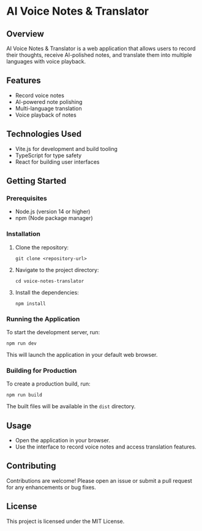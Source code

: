 # AI Voice Notes & Translator

## Overview
AI Voice Notes & Translator is a web application that allows users to record their thoughts, receive AI-polished notes, and translate them into multiple languages with voice playback.

## Features
- Record voice notes
- AI-powered note polishing
- Multi-language translation
- Voice playback of notes

## Technologies Used
- Vite.js for development and build tooling
- TypeScript for type safety
- React for building user interfaces

## Getting Started

### Prerequisites
- Node.js (version 14 or higher)
- npm (Node package manager)

### Installation
1. Clone the repository:
   ```
   git clone <repository-url>
   ```
2. Navigate to the project directory:
   ```
   cd voice-notes-translator
   ```
3. Install the dependencies:
   ```
   npm install
   ```

### Running the Application
To start the development server, run:
```
npm run dev
```
This will launch the application in your default web browser.

### Building for Production
To create a production build, run:
```
npm run build
```
The built files will be available in the `dist` directory.

## Usage
- Open the application in your browser.
- Use the interface to record voice notes and access translation features.

## Contributing
Contributions are welcome! Please open an issue or submit a pull request for any enhancements or bug fixes.

## License
This project is licensed under the MIT License.